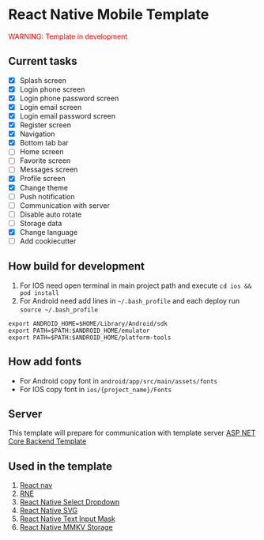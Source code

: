 # React Native Mobile Template
<span style="color:red">WARNING: Template in development</span>
## Current tasks
- [x] Splash screen
- [x] Login phone screen
- [x] Login phone password screen
- [x] Login email screen
- [x] Login email password screen
- [x] Register screen
- [x] Navigation
- [x] Bottom tab bar
- [ ] Home screen
- [ ] Favorite screen
- [ ] Messages screen
- [x] Profile screen
- [x] Change theme
- [ ] Push notification
- [ ] Communication with server
- [ ] Disable auto rotate
- [ ] Storage data
- [x] Change language
- [ ] Add cookiecutter
## How build for development
 1. For IOS need open terminal in main project path and execute ```cd ios && pod install```
 2. For Android need add lines in ```~/.bash_profile``` and each deploy run ```source ~/.bash_profile```
  ```
  export ANDROID_HOME=$HOME/Library/Android/sdk
  export PATH=$PATH:$ANDROID_HOME/emulator
  export PATH=$PATH:$ANDROID_HOME/platform-tools
  ```
## How add fonts
 - For Android copy font in ```android/app/src/main/assets/fonts```
 - For IOS copy font in ```ios/{project_name}/Fonts```
## Server
 This template will prepare for communication with template server [ASP NET Core Backend Template](https://github.com/GubanovKN/aspnetcore-backend-template)
## Used in the template
 1. [React nav](https://reactnavigation.org)
 2. [RNE](https://reactnativeelements.com)
 3. [React Native Select Dropdown](https://github.com/AdelRedaa97/react-native-select-dropdown)
 4. [React Native SVG](https://github.com/software-mansion/react-native-svg)
 5. [React Native Text Input Mask](https://github.com/react-native-text-input-mask/react-native-text-input-mask)
 6. [React Native MMKV Storage](https://github.com/ammarahm-ed/react-native-mmkv-storage)

